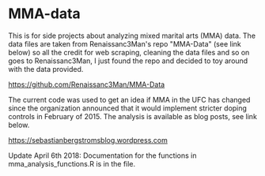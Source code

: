 # MMA-data
This is for side projects about analyzing mixed marital arts (MMA) data. The data files are taken from Renaissanc3Man's repo "MMA-Data" (see link below) so all the credit for web scraping, cleaning the data files and so on goes to Renaissanc3Man, I just found the repo and decided to toy around with the data provided.

https://github.com/Renaissanc3Man/MMA-Data

The current code was used to get an idea if MMA in the UFC has changed since the organization announced that it would implement stricter doping controls in February of 2015. The analysis is available as blog posts, see link below.

https://sebastianbergstromsblog.wordpress.com

Update April 6th 2018: Documentation for the functions in mma_analysis_functions.R is in the file.
